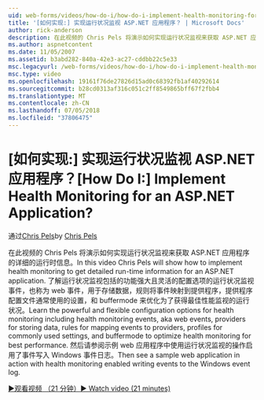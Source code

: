 ```yaml
---
uid: web-forms/videos/how-do-i/how-do-i-implement-health-monitoring-for-an-aspnet-application
title: '[如何实现:] 实现运行状况监视 ASP.NET 应用程序？ | Microsoft Docs'
author: rick-anderson
description: 在此视频的 Chris Pels 将演示如何实现运行状况监视来获取 ASP.NET 应用程序的详细的运行时信息。 了解功能强大和...
ms.author: aspnetcontent
ms.date: 11/05/2007
ms.assetid: b3abd282-840a-42e3-ac27-cddbb22c5e33
msc.legacyurl: /web-forms/videos/how-do-i/how-do-i-implement-health-monitoring-for-an-aspnet-application
msc.type: video
ms.openlocfilehash: 19161f76de27826d15ad0c68392fb1af40292614
ms.sourcegitcommit: b28cd0313af316c051c2ff8549865bff67f2fbb4
ms.translationtype: MT
ms.contentlocale: zh-CN
ms.lasthandoff: 07/05/2018
ms.locfileid: "37806475"
---
```

<a name="how-do-i--implement-health-monitoring-for-an-aspnet-application"></a><span data-ttu-id="c7cf3-105">[如何实现:] 实现运行状况监视 ASP.NET 应用程序？</span><span class="sxs-lookup"><span data-stu-id="c7cf3-105">[How Do I:]  Implement Health Monitoring for an ASP.NET Application?</span></span>
====================
<span data-ttu-id="c7cf3-106">通过[Chris Pels](https://twitter.com/chrispels)</span><span class="sxs-lookup"><span data-stu-id="c7cf3-106">by [Chris Pels](https://twitter.com/chrispels)</span></span>

<span data-ttu-id="c7cf3-107">在此视频的 Chris Pels 将演示如何实现运行状况监视来获取 ASP.NET 应用程序的详细的运行时信息。</span><span class="sxs-lookup"><span data-stu-id="c7cf3-107">In this video Chris Pels will show how to implement health monitoring to get detailed run-time information for an ASP.NET application.</span></span> <span data-ttu-id="c7cf3-108">了解运行状况监视包括的功能强大且灵活的配置选项的运行状况监视事件，也称为 web 事件，用于存储数据，规则将事件映射到提供程序，提供程序配置文件通常使用的设置，和 buffermode 来优化为了获得最佳性能监视的运行状况。</span><span class="sxs-lookup"><span data-stu-id="c7cf3-108">Learn the powerful and flexible configuration options for health monitoring including health monitoring events, aka web events, providers for storing data, rules for mapping events to providers, profiles for commonly used settings, and buffermode to optimize health monitoring for best performance.</span></span> <span data-ttu-id="c7cf3-109">然后请参阅示例 web 应用程序中使用运行状况监视的操作启用了事件写入 Windows 事件日志。</span><span class="sxs-lookup"><span data-stu-id="c7cf3-109">Then see a sample web application in action with health monitoring enabled writing events to the Windows event log.</span></span>

[<span data-ttu-id="c7cf3-110">&#9654;观看视频 （21 分钟）</span><span class="sxs-lookup"><span data-stu-id="c7cf3-110">&#9654; Watch video (21 minutes)</span></span>](https://channel9.msdn.com/Blogs/ASP-NET-Site-Videos/how-do-i-implement-health-monitoring-for-an-aspnet-application)
